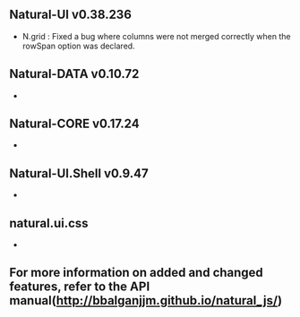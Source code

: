## Natural-UI v0.38.236
 * N.grid : Fixed a bug where columns were not merged correctly when the rowSpan option was declared.

## Natural-DATA v0.10.72
 *

## Natural-CORE v0.17.24
 *

## Natural-UI.Shell v0.9.47
 *

## natural.ui.css
 *

## For more information on added and changed features, refer to the API manual(http://bbalganjjm.github.io/natural_js/)